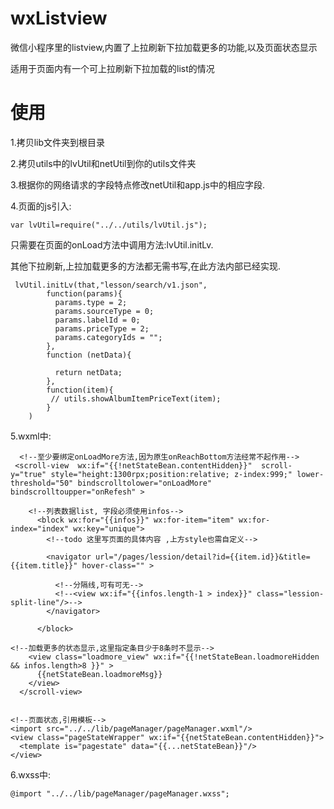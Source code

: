 # wxListview
微信小程序里的listview,内置了上拉刷新下拉加载更多的功能,以及页面状态显示



适用于页面内有一个可上拉刷新下拉加载的list的情况



# 使用

1.拷贝lib文件夹到根目录

2.拷贝utils中的lvUtil和netUtil到你的utils文件夹

3.根据你的网络请求的字段特点修改netUtil和app.js中的相应字段.



4.页面的js引入:

```
var lvUtil=require("../../utils/lvUtil.js");
```

只需要在页面的onLoad方法中调用方法:lvUtil.initLv.

其他下拉刷新,上拉加载更多的方法都无需书写,在此方法内部已经实现.

```
 lvUtil.initLv(that,"lesson/search/v1.json",
        function(params){
          params.type = 2;
          params.sourceType = 0;
          params.labelId = 0;
          params.priceType = 2;
          params.categoryIds = "";
        },
        function (netData){

          return netData;
        },
        function(item){
         // utils.showAlbumItemPriceText(item);
        }
    )
```

5.wxml中:

```
  <!--至少要绑定onLoadMore方法,因为原生onReachBottom方法经常不起作用-->
 <scroll-view  wx:if="{{!netStateBean.contentHidden}}"  scroll-y="true" style="height:1300rpx;position:relative; z-index:999;" lower-threshold="50" bindscrolltolower="onLoadMore" bindscrolltoupper="onRefesh" >
   
    <!--列表数据list, 字段必须使用infos-->
      <block wx:for="{{infos}}" wx:for-item="item" wx:for-index="index" wx:key="unique">
        <!--todo 这里写页面的具体内容 ,上方style也需自定义-->

        <navigator url="/pages/lession/detail?id={{item.id}}&title={{item.title}}" hover-class="" >
          
          <!--分隔线,可有可无-->
          <!--<view wx:if="{{infos.length-1 > index}}" class="lession-split-line"/>-->
        </navigator>

      </block>

<!--加载更多的状态显示,这里指定条目少于8条时不显示-->
    <view class="loadmore_view" wx:if="{{!netStateBean.loadmoreHidden && infos.length>8 }}" >
      {{netStateBean.loadmoreMsg}}
    </view>
  </scroll-view>


<!--页面状态,引用模板-->
<import src="../../lib/pageManager/pageManager.wxml"/>
<view class="pageStateWrapper" wx:if="{{netStateBean.contentHidden}}">
  <template is="pagestate" data="{{...netStateBean}}"/>
</view>
```

6.wxss中:

```
@import "../../lib/pageManager/pageManager.wxss";
```